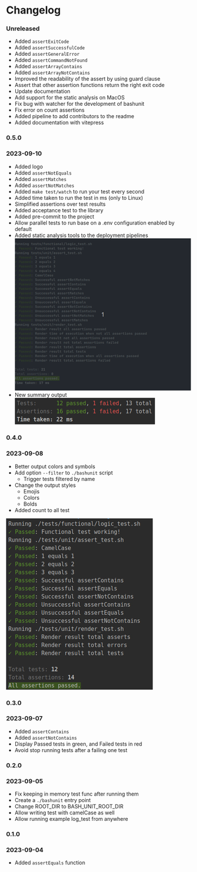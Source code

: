 # Changelog

### Unreleased

- Added `assertExitCode`
- Added `assertSuccessfulCode`
- Added `assertGeneralError`
- Added `assertCommandNotFound`
- Added `assertArrayContains`
- Added `assertArrayNotContains`
- Improved the readability of the assert by using guard clause
- Assert that other assertion functions return the right exit code
- Update documentation
- Add support for the static analysis on MacOS
- Fix bug with watcher for the development of bashunit
- Fix error on count assertions
- Added pipeline to add contributors to the readme
- Added documentation with vitepress

### 0.5.0
### 2023-09-10

- Added logo
- Added `assertNotEquals`
- Added `assertMatches`
- Added `assertNotMatches`
- Added `make test/watch` to run your test every second
- Added time taken to run the test in ms (only to Linux)
- Simplified assertions over test results
- Added acceptance test to the library
- Added pre-commit to the project
- Allow parallel tests to run base on a .env configuration enabled by default
- Added static analysis tools to the deployment pipelines
  ![test running on parallel with time execution and watcher](./docs/changelog/test_running_on_parallel_with_the_watcher_and_the_execution_time.gif)
- New summary output
  ![the new an fancy summary output](./docs/changelog/test_summary.png)

### 0.4.0
### 2023-09-08

- Better output colors and symbols
- Add option `--filter` to `./bashunit` script
  - Trigger tests filtered by name
- Change the output styles
  - Emojis
  - Colors
  - Bolds
- Added count to all test

![Added count to all test](docs/changelog/total_of_test.png)

### 0.3.0
### 2023-09-07

- Added `assertContains`
- Added `assertNotContains`
- Display Passed tests in green, and Failed tests in red
- Avoid stop running tests after a failing one test

### 0.2.0
### 2023-09-05

- Fix keeping in memory test func after running them
- Create a `./bashunit` entry point
- Change ROOT_DIR to BASH_UNIT_ROOT_DIR
- Allow writing test with camelCase as well
- Allow running example log_test from anywhere

### 0.1.0
### 2023-09-04

- Added `assertEquals` function
